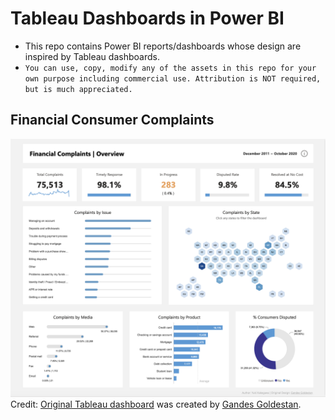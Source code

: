 # Tableau Dashboards in Power BI
- This repo contains Power BI reports/dashboards whose design are inspired by Tableau dashboards. 
- `You can use, copy, modify any of the assets in this repo for your own purpose including commercial use. Attribution is NOT required, but is much appreciated.`

## Financial Consumer Complaints

![dashboard image](./Financial%20Consumer%20Complaints/Financial%20Consumer%20Complaints.png)
Credit: [Original Tableau dashboard](https://lnkd.in/gPPQAbpR) was created by [Gandes Goldestan](https://public.tableau.com/app/profile/gandes.goldestan/vizzes).